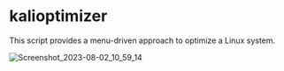 # kalioptimizer
This script provides a menu-driven approach to optimize a Linux system.


![Screenshot_2023-08-02_10_59_14](https://github.com/SHAYKHUL/kalioptimizer/assets/93441521/4f68702e-6953-4e32-9d47-5ac482b89d27)
